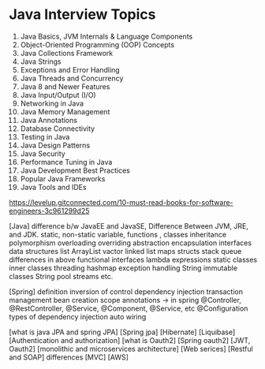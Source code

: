 # Java Interview Topics

1. Java Basics, JVM Internals & Language Components
2. Object-Oriented Programming (OOP) Concepts
3. Java Collections Framework
4. Java Strings
5. Exceptions and Error Handling
6. Java Threads and Concurrency
7. Java 8 and Newer Features
8. Java Input/Output (I/O)
9. Networking in Java
10. Java Memory Management
11. Java Annotations
12. Database Connectivity
13. Testing in Java
14. Java Design Patterns
15. Java Security
16. Performance Tuning in Java
17. Java Development Best Practices
18. Popular Java Frameworks
19. Java Tools and IDEs


https://levelup.gitconnected.com/10-must-read-books-for-software-engineers-3c961299d25

[Java]
difference b/w JavaEE and JavaSE,
Difference Between JVM, JRE, and JDK.
static, non-static variable, functions , classes
inheritance
polymorphism
overloading overriding
abstraction
encapsulation
interfaces
data structures
list
ArrayList
vactor
linked list
maps
structs
stack 
queue
differences in above
functional interfaces
lambda expressions
static classes
inner classes
threading
hashmap
exception handling
String
immutable classes
String pool
streams
etc.


[Spring]
definition
inversion of control 
dependency injection
transaction management
bean creation scope
annotations ->  in spring @Controller, @RestController, @Service, @Component, @Service, etc @Configuration
types of dependency injection
auto wiring


[what is java JPA and spring JPA]
[Spring jpa]
[Hibernate]
[Liquibase]
[Authentication and authorization]
[what is Oauth2]
[Spring oauth2]
[JWT, Oauth2]
[monolithic and microservices architecture]
[Web serices] [Restful and SOAP] differences
[MVC]
[AWS]
